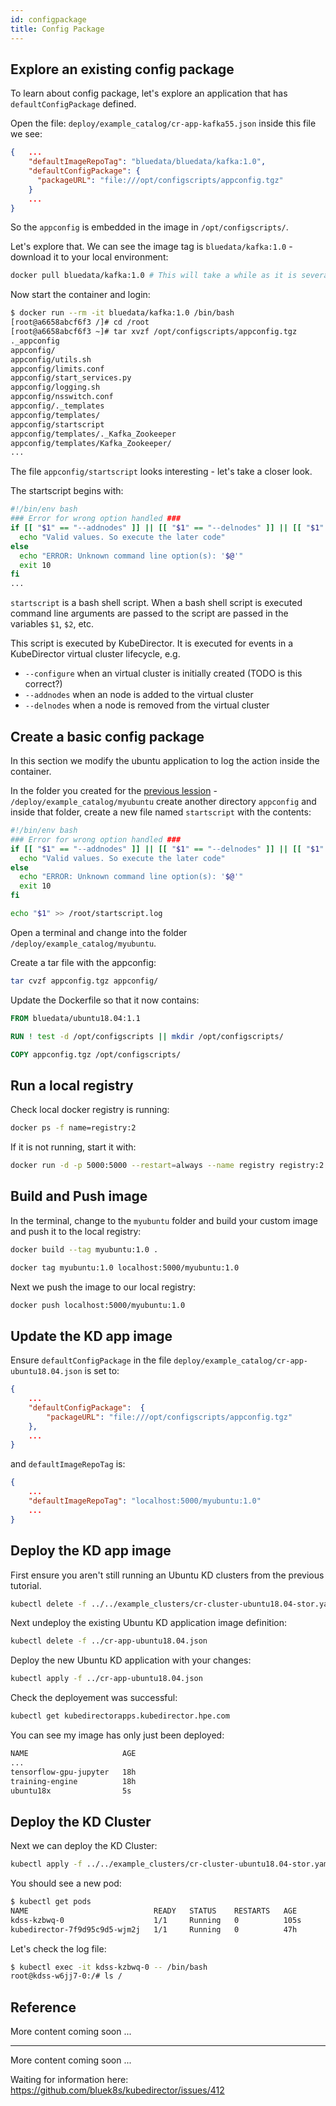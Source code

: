```yaml
---
id: configpackage 
title: Config Package
---
```


## Explore an existing config package

To learn about config package, let's explore an application that has `defaultConfigPackage` defined.

Open the file: `deploy/example_catalog/cr-app-kafka55.json` inside this file we see:

```json
{   ...
    "defaultImageRepoTag": "bluedata/bluedata/kafka:1.0",
    "defaultConfigPackage": {
      "packageURL": "file:///opt/configscripts/appconfig.tgz"
    }
    ...
}
```

So the `appconfig` is embedded in the image in `/opt/configscripts/`.  

Let's explore that.  We can see the image tag is `bluedata/kafka:1.0` - download it to your local environment:

```bash
docker pull bluedata/kafka:1.0 # This will take a while as it is several GB!!
```

Now start the container and login:

```bash
$ docker run --rm -it bluedata/kafka:1.0 /bin/bash
[root@a6658abcf6f3 /]# cd /root
[root@a6658abcf6f3 ~]# tar xvzf /opt/configscripts/appconfig.tgz
._appconfig
appconfig/
appconfig/utils.sh
appconfig/limits.conf
appconfig/start_services.py
appconfig/logging.sh
appconfig/nsswitch.conf
appconfig/._templates
appconfig/templates/
appconfig/startscript
appconfig/templates/._Kafka_Zookeeper
appconfig/templates/Kafka_Zookeeper/
...
```

The file `appconfig/startscript` looks interesting - let's take a closer look.  

The startscript begins with:

```bash
#!/bin/env bash
### Error for wrong option handled ###
if [[ "$1" == "--addnodes" ]] || [[ "$1" == "--delnodes" ]] || [[ "$1" == "--configure" ]]; then
  echo "Valid values. So execute the later code"
else
  echo "ERROR: Unknown command line option(s): '$@'"
  exit 10
fi
...
```

`startscript` is a bash shell script.  When a bash shell script is executed command line arguments
are passed to the script are passed in the variables `$1`, `$2`, etc.

This script is executed by KubeDirector.  It is executed for events in a KubeDirector virtual cluster lifecycle, e.g.

 - `--configure` when an virtual cluster is initially created (TODO is this correct?)
 - `--addnodes` when an node is added to the virtual cluster
 - `--delnodes` when a node is removed from the virtual cluster
 
## Create a basic config package

In this section we modify the ubuntu application to log the action inside the container.

In the folder you created for the [previous lession](/docs/kd-img-dev/customdockerimage) - `/deploy/example_catalog/myubuntu` 
create another directory `appconfig` and inside that folder, create a new file named `startscript` with the contents:

```bash
#!/bin/env bash
### Error for wrong option handled ###
if [[ "$1" == "--addnodes" ]] || [[ "$1" == "--delnodes" ]] || [[ "$1" == "--configure" ]]; then
  echo "Valid values. So execute the later code"
else
  echo "ERROR: Unknown command line option(s): '$@'"
  exit 10
fi

echo "$1" >> /root/startscript.log
```

Open a terminal and change into the folder `/deploy/example_catalog/myubuntu`.

Create a tar file with the appconfig:

```bash
tar cvzf appconfig.tgz appconfig/
```

Update the Dockerfile so that it now contains:

```Dockerfile
FROM bluedata/ubuntu18.04:1.1

RUN ! test -d /opt/configscripts || mkdir /opt/configscripts/

COPY appconfig.tgz /opt/configscripts/
```

## Run a local registry

Check local docker registry is running:

```bash
docker ps -f name=registry:2
```

If it is not running, start it with:

```bash
docker run -d -p 5000:5000 --restart=always --name registry registry:2
```

## Build and Push image

In the terminal, change to the `myubuntu` folder and build your custom image and push it to the local registry:

```bash
docker build --tag myubuntu:1.0 .

docker tag myubuntu:1.0 localhost:5000/myubuntu:1.0
```

Next we push the image to our local registry:

```bash
docker push localhost:5000/myubuntu:1.0
```

## Update the KD app image

Ensure `defaultConfigPackage` in the file `deploy/example_catalog/cr-app-ubuntu18.04.json` is set to:

```json
{
    ...
    "defaultConfigPackage":  {
        "packageURL": "file:///opt/configscripts/appconfig.tgz"
    },
    ...
}
```

and `defaultImageRepoTag` is:

```json
{
    ...
    "defaultImageRepoTag": "localhost:5000/myubuntu:1.0"
    ...
}
```

## Deploy the KD app image

First ensure you aren't still running an Ubuntu KD clusters from the previous tutorial.

```bash
kubectl delete -f ../../example_clusters/cr-cluster-ubuntu18.04-stor.yaml
```

Next undeploy the existing Ubuntu KD application image definition:

```bash
kubectl delete -f ../cr-app-ubuntu18.04.json
```

Deploy the new Ubuntu KD application with your changes:

```bash
kubectl apply -f ../cr-app-ubuntu18.04.json
```

Check the deployement was successful:

```bash
kubectl get kubedirectorapps.kubedirector.hpe.com
```

You can see my image has only just been deployed:

```bash
NAME                     AGE
...
tensorflow-gpu-jupyter   18h
training-engine          18h
ubuntu18x                5s
```

## Deploy the KD Cluster

Next we can deploy the KD Cluster:

```bash
kubectl apply -f ../../example_clusters/cr-cluster-ubuntu18.04-stor.yaml
```

You should see a new pod:

```bash
$ kubectl get pods
NAME                            READY   STATUS    RESTARTS   AGE
kdss-kzbwq-0                    1/1     Running   0          105s
kubedirector-7f9d95c9d5-wjm2j   1/1     Running   0          47h
```

Let's check the log file:

```bash
$ kubectl exec -it kdss-kzbwq-0 -- /bin/bash
root@kdss-w6jj7-0:/# ls /

```


## Reference

More content coming soon ...

---

More content coming soon ...

Waiting for information here: https://github.com/bluek8s/kubedirector/issues/412
